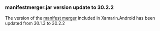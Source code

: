 ### manifestmerger.jar version update to 30.2.2

The version of the [manifest merger][0] included in Xamarin.Android
has been updated from 30.1.3 to 30.2.2

[0]: https://developer.android.com/studio/build/manifest-merge.html
